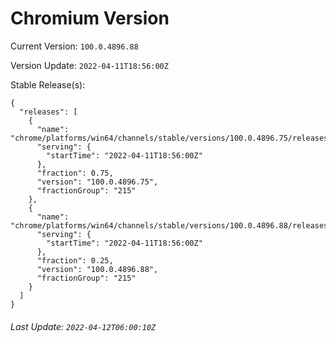 # Chromium Version

Current Version: `100.0.4896.88`

Version Update: `2022-04-11T18:56:00Z`

Stable Release(s):
```
{
  "releases": [
    {
      "name": "chrome/platforms/win64/channels/stable/versions/100.0.4896.75/releases/1649703360",
      "serving": {
        "startTime": "2022-04-11T18:56:00Z"
      },
      "fraction": 0.75,
      "version": "100.0.4896.75",
      "fractionGroup": "215"
    },
    {
      "name": "chrome/platforms/win64/channels/stable/versions/100.0.4896.88/releases/1649703360",
      "serving": {
        "startTime": "2022-04-11T18:56:00Z"
      },
      "fraction": 0.25,
      "version": "100.0.4896.88",
      "fractionGroup": "215"
    }
  ]
}
```

###### Last Update: `2022-04-12T06:00:10Z`
